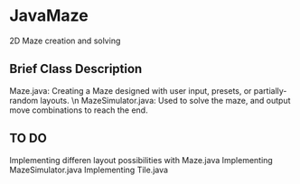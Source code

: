 # JavaMaze

2D Maze creation and solving

## Brief Class Description

Maze.java: Creating a Maze designed with user input, presets, or partially-random layouts. \n
MazeSimulator.java: Used to solve the maze, and output move combinations to reach the end.

## TO DO
Implementing differen layout possibilities with Maze.java
Implementing MazeSimulator.java
Implementing Tile.java
